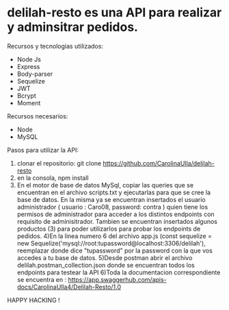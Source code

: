 # delilah-resto es una API para realizar y adminsitrar pedidos. 

Recursos y tecnologias utilizados:
- Node Js
- Express
- Body-parser
- Sequelize
- JWT
- Bcrypt
- Moment

Recursos necesarios:
- Node
- MySQL

Pasos para utilizar la API:
1) clonar el repositorio:
git clone https://github.com/CarolinaUlla/delilah-resto
2) en la consola, npm install
3) En el motor de base de datos MySql, copiar las queries que se encuentran en el archivo scripts.txt y ejecutarlas para que se cree la base de datos.
En la misma ya se encuentran insertados el usuario administrador ( usuario : Caro08, password: contra ) quien tiene los permisos de administrador para acceder a los distintos endpoints con requisito de adminisitrador.
Tambien se encuentran insertados algunos productos (3) para poder utilizarlos para probar los endpoints de pedidos.
4)En la linea numero 6 del archivo app.js (const sequelize = new Sequelize('mysql://root:tupassword@localhost:3306/delilah'), reemplazar donde dice "tupassword" por la password con la que vos accedes a tu base de datos.
5)Desde postman abrir el archivo delilah.postman_collection.json donde se encuentran todos los endpoints para testear la API
6)Toda la documentacion correspondiente se encuentra en : https://app.swaggerhub.com/apis-docs/CarolinaUlla4/Delilah-Resto/1.0

HAPPY HACKING !
